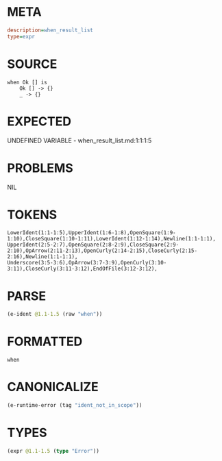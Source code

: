 # META
~~~ini
description=when_result_list
type=expr
~~~
# SOURCE
~~~roc
when Ok [] is
    Ok [] -> {}
    _ -> {}
~~~
# EXPECTED
UNDEFINED VARIABLE - when_result_list.md:1:1:1:5
# PROBLEMS
NIL
# TOKENS
~~~zig
LowerIdent(1:1-1:5),UpperIdent(1:6-1:8),OpenSquare(1:9-1:10),CloseSquare(1:10-1:11),LowerIdent(1:12-1:14),Newline(1:1-1:1),
UpperIdent(2:5-2:7),OpenSquare(2:8-2:9),CloseSquare(2:9-2:10),OpArrow(2:11-2:13),OpenCurly(2:14-2:15),CloseCurly(2:15-2:16),Newline(1:1-1:1),
Underscore(3:5-3:6),OpArrow(3:7-3:9),OpenCurly(3:10-3:11),CloseCurly(3:11-3:12),EndOfFile(3:12-3:12),
~~~
# PARSE
~~~clojure
(e-ident @1.1-1.5 (raw "when"))
~~~
# FORMATTED
~~~roc
when
~~~
# CANONICALIZE
~~~clojure
(e-runtime-error (tag "ident_not_in_scope"))
~~~
# TYPES
~~~clojure
(expr @1.1-1.5 (type "Error"))
~~~
